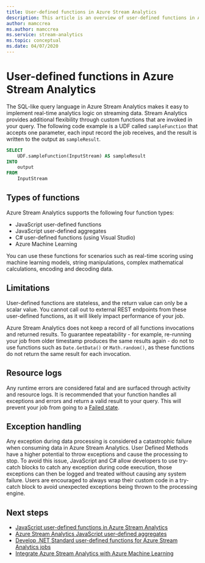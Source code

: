 ```yaml
---
title: User-defined functions in Azure Stream Analytics
description: This article is an overview of user-defined functions in Azure Stream Analytics.
author: mamccrea
ms.author: mamccrea
ms.service: stream-analytics
ms.topic: conceptual
ms.date: 04/07/2020
---
```


# User-defined functions in Azure Stream Analytics

The SQL-like query language in Azure Stream Analytics makes it easy to implement real-time analytics logic on streaming data. Stream Analytics provides additional flexibility through custom functions that are invoked in your query. The following code example is a UDF called `sampleFunction` that accepts one parameter, each input record the job receives, and the result is written to the output as `sampleResult`.

```sql
SELECT 
    UDF.sampleFunction(InputStream) AS sampleResult 
INTO 
    output 
FROM 
    InputStream 
```

## Types of functions

Azure Stream Analytics supports the following four function types: 

* JavaScript user-defined functions 
* JavaScript user-defined aggregates 
* C# user-defined functions (using Visual Studio) 
* Azure Machine Learning 

You can use these functions for scenarios such as real-time scoring using machine learning models, string manipulations, complex mathematical calculations, encoding and decoding data. 

## Limitations

User-defined functions are stateless, and the return value can only be a scalar value. You cannot call out to external REST endpoints from these user-defined functions, as it will likely impact performance of your job. 

Azure Stream Analytics does not keep a record of all functions invocations and returned results. To guarantee repeatability - for example, re-running your job from older timestamp produces the same results again - do not to use functions such as `Date.GetData()` or `Math.random()`, as these functions do not return the same result for each invocation.  

## Resource logs

Any runtime errors are considered fatal and are surfaced through activity and resource logs. It is recommended that your function handles all exceptions and errors and return a valid result to your query. This will prevent your job from going to a [Failed state](job-states.md).  

## Exception handling

Any exception during data processing is considered a catastrophic failure when consuming data in Azure Stream Analytics. User Defined Methods have a higher potential to throw exceptions and cause the processing to stop. To avoid this issue, JavaScript and C# allow developers to use try-catch blocks to catch any exception during code execution, those exceptions can then be logged and treated without causing any system failure. Users are encouraged to always wrap their custom code in a try-catch block to avoid unexpected exceptions being thrown to the processing engine.

## Next steps

* [JavaScript user-defined functions in Azure Stream Analytics](stream-analytics-javascript-user-defined-functions.md)
* [Azure Stream Analytics JavaScript user-defined aggregates](stream-analytics-javascript-user-defined-aggregates.md)
* [Develop .NET Standard user-defined functions for Azure Stream Analytics jobs](stream-analytics-edge-csharp-udf-methods.md)
* [Integrate Azure Stream Analytics with Azure Machine Learning](machine-learning-udf.md)
